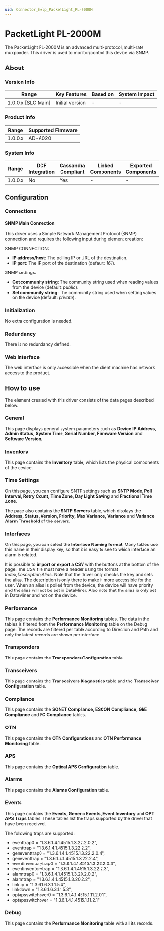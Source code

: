 ```yaml
---
uid: Connector_help_PacketLight_PL-2000M
---
```


# PacketLight PL-2000M

The PacketLight PL-2000M is an advanced multi-protocol, multi-rate muxponder. This driver is used to monitor/control this device via SNMP.

## About

### Version Info

| **Range**            | **Key Features** | **Based on** | **System Impact** |
|----------------------|------------------|--------------|-------------------|
| 1.0.0.x \[SLC Main\] | Initial version  | \-           | \-                |

### Product Info

| **Range** | **Supported Firmware** |
|-----------|------------------------|
| 1.0.0.x   | AD-A020                |

### System Info

| **Range** | **DCF Integration** | **Cassandra Compliant** | **Linked Components** | **Exported Components** |
|-----------|---------------------|-------------------------|-----------------------|-------------------------|
| 1.0.0.x   | No                  | Yes                     | \-                    | \-                      |

## Configuration

### Connections

#### SNMP Main Connection

This driver uses a Simple Network Management Protocol (SNMP) connection and requires the following input during element creation:

SNMP CONNECTION:

- **IP address/host**: The polling IP or URL of the destination.
- **IP port**: The IP port of the destination (default: *161*).

SNMP settings:

- **Get community string**: The community string used when reading values from the device (default: *public*).
- **Set community string**: The community string used when setting values on the device (default: *private*).

### Initialization

No extra configuration is needed.

### Redundancy

There is no redundancy defined.

### Web Interface

The web interface is only accessible when the client machine has network access to the product.

## How to use

The element created with this driver consists of the data pages described below.

### General

This page displays general system parameters such as **Device IP Address**, **Admin Status**, **System Time**, **Serial Number, Firmware Version** and **Software Version.**

### Inventory

This page contains the **Inventory** table, which lists the physical components of the device.

### Time Settings

On this page, you can configure SNTP settings such as **SNTP Mode, Poll Interval, Retry Count, Time Zone, Day Light Saving** and **Fractional Time Zone**.

The page also contains the **SNTP Servers** table, which displays the **Address, Status, Version, Priority, Max Variance, Variance** and **Variance Alarm Threshold** of the servers.

### Interfaces

On this page, you can select the **Interface Naming format**. Many tables use this name in their display key, so that it is easy to see to which interface an alarm is related.

It is possible to **import or export a CSV** with the buttons at the bottom of the page. The CSV file must have a header using the format *Index;Description;Alias*.
Note that the driver only checks the key and sets the alias. The description is only there to make it more accessible for the user. When an alias is polled from the device, the device will have priority and the alias will not be set in DataMiner. Also note that the alias is only set in DataMiner and not on the device.

### Performance

This page contains the **Performance Monitoring** tables. The data in the tables is filtered from the **Performance Monitoring** table on the Debug page. The records are filtered per table according to Direction and Path and only the latest records are shown per interface.

### Transponders

This page contains the **Transponders Configuration** table.

### Transceivers

This page contains the **Transceivers Diagnostics** table and the **Transceiver Configuration** table.

### Compliance

This page contains the **SONET Compliance, ESCON Compliance, GbE Compliance** and **FC Compliance** tables.

### OTN

This page contains the **OTN Configurations** and **OTN Performance Monitoring** table.

### APS

This page contains the **Optical APS Configuration** table.

### Alarms

This page contains the **Alarms Configuration** table.

### Events

This page contains the **Events, Generic Events, Event Inventory** and **OPT APS Traps** tables. These tables list the traps supported by the driver that have been received.

The following traps are supported:

- eventtrap0 = "1.3.6.1.4.1.4515.1.3.22.2.0.2",
- eventtrap = "1.3.6.1.4.1.4515.1.3.22.2.2",
- geneventtrap0 = "1.3.6.1.4.1.4515.1.3.22.2.0.4",
- geneventtrap = "1.3.6.1.4.1.4515.1.3.22.2.4",
- eventinventorytrap0 = "1.3.6.1.4.1.4515.1.3.22.2.0.3",
- eventinventorytrap = "1.3.6.1.4.1.4515.1.3.22.2.3",
- alarmtrap0 = "1.3.6.1.4.1.4515.1.3.20.2.0.2",
- alarmtrap = "1.3.6.1.4.1.4515.1.3.20.2.2",
- linkup = "1.3.6.1.6.3.1.1.5.4",
- linkdown = "1.3.6.1.6.3.1.1.5.3",
- optapsswitchover0 = "1.3.6.1.4.1.4515.1.11.2.0.1",
- optapsswitchover = "1.3.6.1.4.1.4515.1.11.2.1"

### Debug

This page contains the **Performance Monitoring** table with all its records.
